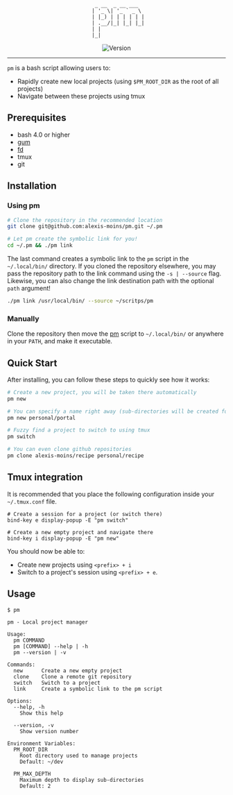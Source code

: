 <div align='center'>

```
                  
                  
  _ __  _ __ ___  
 | '_ \| '_ ` _ \ 
 | |_) | | | | | |
 | .__/|_| |_| |_|
 | |              
 |_|              
```

![Version](https://img.shields.io/badge/version-0.1.0-blue.svg)

</div>

---

`pm` is a bash script allowing users to:
- Rapidly create new local projects (using `$PM_ROOT_DIR` as the root of all projects)
- Navigate between these projects using tmux

## Prerequisites

- bash 4.0 or higher
- [gum](https://github.com/charmbracelet/gum)
- [fd](https://github.com/sharkdp/fd)
- tmux
- git


## Installation

### Using pm

```bash
# Clone the repository in the recommended location
git clone git@github.com:alexis-moins/pm.git ~/.pm

# Let pm create the symbolic link for you!
cd ~/.pm && ./pm link
```

The last command creates a symbolic link to the `pm` script in the `~/.local/bin/` directory. If you cloned the repository elsewhere, you may pass the repository path to the link command using the `-s | --source` flag. Likewise, you can also change the link destination path with the optional `path` argument!
```bash
./pm link /usr/local/bin/ --source ~/scritps/pm
```

### Manually

Clone the repository then move the [pm](pm) script to `~/.local/bin/` or anywhere in your `PATH`, and make it executable.

## Quick Start

After installing, you can follow these steps to quickly see how it works:

```bash
# Create a new project, you will be taken there automatically
pm new

# You can specify a name right away (sub-directories will be created for you)
pm new personal/portal

# Fuzzy find a project to switch to using tmux
pm switch

# You can even clone github repositories
pm clone alexis-moins/recipe personal/recipe
```

## Tmux integration

It is recommended that you place the following configuration inside your `~/.tmux.conf` file.
```
# Create a session for a project (or switch there)
bind-key e display-popup -E "pm switch"

# Create a new empty project and navigate there
bind-key i display-popup -E "pm new"
```

You should now be able to:
- Create new projects using `<prefix> + i`
- Switch to a project's session using `<prefix> + e`.

## Usage

```
$ pm

pm - Local project manager

Usage:
  pm COMMAND
  pm [COMMAND] --help | -h
  pm --version | -v

Commands:
  new      Create a new empty project
  clone    Clone a remote git repository
  switch   Switch to a project
  link     Create a symbolic link to the pm script

Options:
  --help, -h
    Show this help

  --version, -v
    Show version number

Environment Variables:
  PM_ROOT_DIR
    Root directory used to manage projects
    Default: ~/dev

  PM_MAX_DEPTH
    Maximum depth to display sub-directories
    Default: 2
```

